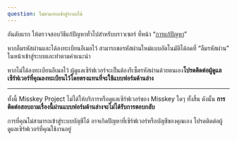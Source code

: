 ```yaml
---
question: ไม่สามารถเข้าสู่ระบบได้
---
```


อันดับแรก ให้ตรวจสอบวิธีแก้ปัญหาทั่วไปสำหรับบราวเซอร์ ที่หน้า “[การแก้ปัญหา](/docs/for-users/resources/troubleshooting/)”

หากลืมรหัสผ่านและได้ลงทะเบียนอีเมลไว้ สามารถขอรหัสผ่านใหม่แบบอัตโนมัติได้กดที่ “ลืมรหัสผ่าน” ในหน้าเข้าสู่ระบบและทำตามคำแนะนำ

หากไม่ได้ลงทะเบียนอีเมลไว้ ผู้ดูแลเซิร์ฟเวอร์จะเป็นต้องรีเซ็ตรหัสผ่านด้วยตนเอง**โปรดติดต่อผู้ดูแลเซิร์ฟเวอร์ที่คุณลงทะเบียนไว้โดยตรงแทนที่จะใช้แบบฟอร์มด้านล่าง**

---

ทั้งนี้ Misskey Project ไม่ได้ให้บริการหรือดูแลเซิร์ฟเวอร์ของ Misskey ใดๆ ทั้งสิ้น ดังนั้น **การติดต่อสอบถามเรื่องนี้ผ่านแบบฟอร์มด้านล่างจะไม่ได้รับการตอบกลับ**

การที่คุณไม่สามารถเข้าสู่ระบบบัญชีได้ อาจเกิดปัญหาที่เซิร์ฟเวอร์หรือบัญชีของคุณเอง โปรดติดต่อผู้ดูแลเซิร์ฟเวอร์ที่คุณใช้งานอยู่
